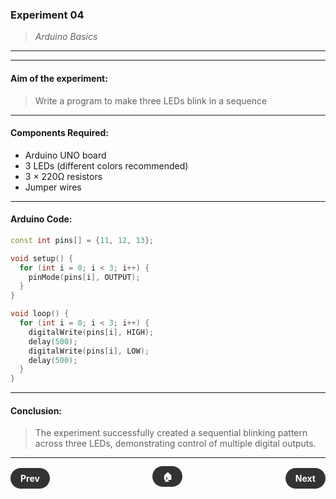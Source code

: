 ### **Experiment 04**
> *Arduino Basics*

---
---

#### **Aim of the experiment:**
> Write a program to make three LEDs blink in a sequence

---

#### **Components Required:**
- Arduino UNO board
- 3 LEDs (different colors recommended)
- 3 × 220Ω resistors
- Jumper wires

---

#### **Arduino Code:**
```ino
const int pins[] = {11, 12, 13};

void setup() {
  for (int i = 0; i < 3; i++) {
    pinMode(pins[i], OUTPUT);
  }
}

void loop() {
  for (int i = 0; i < 3; i++) {
    digitalWrite(pins[i], HIGH);
    delay(500);
    digitalWrite(pins[i], LOW);
    delay(500);
  }
}
```

---

#### **Conclusion:**
> The experiment successfully created a sequential blinking pattern across three LEDs, demonstrating control of multiple digital outputs.

---

<div style="display: flex; justify-content: space-between; align-items: center; margin: 20px 0;">
	<div style="text-align: left;">
		<a href="3.md" style="background: #333; color: white; padding: 8px 16px; border-radius: 20px; text-decoration: none; font-weight: bold;">Prev</a>
	</div>
	<div style="text-align: center;">
		<a href="../" style="background: #333; color: white; padding: 8px 16px; border-radius: 20px; text-decoration: none; font-weight: bold;">🏠</a>
	</div>
	<div style="text-align: right;">
		<a href="5.md" style="background: #333; color: white; padding: 8px 16px; border-radius: 20px; text-decoration: none; font-weight: bold;">Next</a>
	</div>
</div>
